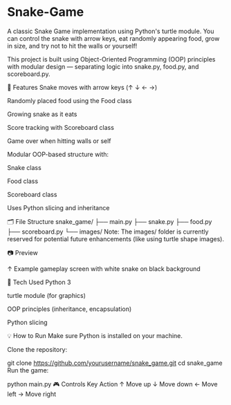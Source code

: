 # Snake-Game
A classic Snake Game implementation using Python's turtle module. You can control the snake with arrow keys, eat randomly appearing food, grow in size, and try not to hit the walls or yourself!

This project is built using Object-Oriented Programming (OOP) principles with modular design — separating logic into snake.py, food.py, and scoreboard.py.

🚀 Features
Snake moves with arrow keys (↑ ↓ ← →)

Randomly placed food using the Food class

Growing snake as it eats

Score tracking with Scoreboard class

Game over when hitting walls or self

Modular OOP-based structure with:

Snake class

Food class

Scoreboard class

Uses Python slicing and inheritance

🗂 File Structure
snake_game/
├── main.py
├── snake.py
├── food.py
├── scoreboard.py
└── images/
Note: The images/ folder is currently reserved for potential future enhancements (like using turtle shape images).

📷 Preview

↑ Example gameplay screen with white snake on black background

🧠 Tech Used
Python 3

turtle module (for graphics)

OOP principles (inheritance, encapsulation)

Python slicing

💡 How to Run
Make sure Python is installed on your machine.

Clone the repository:

git clone https://github.com/yourusername/snake_game.git
cd snake_game
Run the game:

python main.py
🎮 Controls
Key	Action
↑	Move up
↓	Move down
←	Move left
→	Move right
